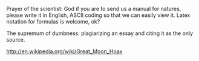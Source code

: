 Prayer of the scientist: God if you are to send us a manual for natures, please write it in English, ASCII coding so that we can easily view it. Latex notation for formulas is welcome, ok?

The supremum of dumbness: plagiarizing an essay and citing it as the only source.

<http://en.wikipedia.org/wiki/Great_Moon_Hoax>
